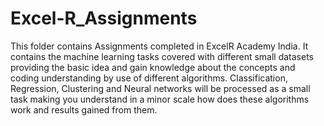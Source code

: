 # Excel-R_Assignments

This folder contains Assignments completed in ExcelR Academy India. It contains the machine learning tasks covered with different small datasets providing the basic idea and gain knowledge about the concepts and coding understanding by use of different algorithms. 
Classification, Regression, Clustering and Neural networks will be processed as a small task making you understand in a minor scale how does these algorithms work and results gained from them. 
